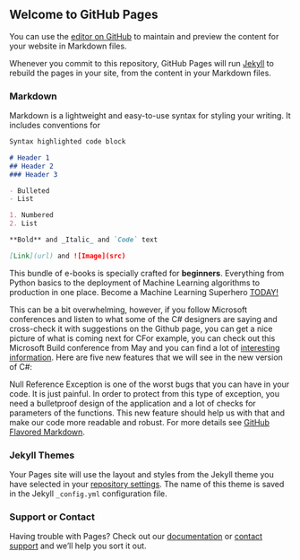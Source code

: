 ## Welcome to GitHub Pages

You can use the [editor on GitHub](https://github.com/Tagwerk-Berlin/paratEaR.github.io/edit/main/README.md) to maintain and preview the content for your website in Markdown files.

Whenever you commit to this repository, GitHub Pages will run [Jekyll](https://jekyllrb.com/) to rebuild the pages in your site, from the content in your Markdown files.

### Markdown

Markdown is a lightweight and easy-to-use syntax for styling your writing. It includes conventions for

```markdown
Syntax highlighted code block

# Header 1
## Header 2
### Header 3

- Bulleted
- List

1. Numbered
2. List

**Bold** and _Italic_ and `Code` text

[Link](url) and ![Image](src)
```
  
This bundle of e-books is specially crafted for  **beginners**.
Everything from Python basics to the deployment of Machine Learning algorithms to production in one place.
Become a Machine Learning Superhero  [TODAY!](https://rubikscode.net/ultimate-guide-to-machine-learning-with-python/)

This can be a bit overwhelming, however, if you follow Microsoft conferences and listen to what some of the C# designers are saying and cross-check it with suggestions on the Github page, you can get a nice picture of what is coming next for CFor example, you can check out this Microsoft Build conference from May and you can find a lot of [interesting information](https://www.youtube.com/watch?v=GJ_PaRNDe9E). Here are five new features that we will see in the new version of C#:

Null Reference Exception is one of the worst bugs that you can have in your code. It is just painful. In order to protect from this type of exception, you need a bulletproof design of the application and a lot of checks for parameters of the functions. This new feature should help us with that and make our code more readable and robust.
For more details see [GitHub Flavored Markdown](https://guides.github.com/features/mastering-markdown/).

### Jekyll Themes

Your Pages site will use the layout and styles from the Jekyll theme you have selected in your [repository settings](https://github.com/Tagwerk-Berlin/paratEaR.github.io/settings/pages). The name of this theme is saved in the Jekyll `_config.yml` configuration file.

### Support or Contact

Having trouble with Pages? Check out our [documentation](https://docs.github.com/categories/github-pages-basics/) or [contact support](https://support.github.com/contact) and we’ll help you sort it out.
